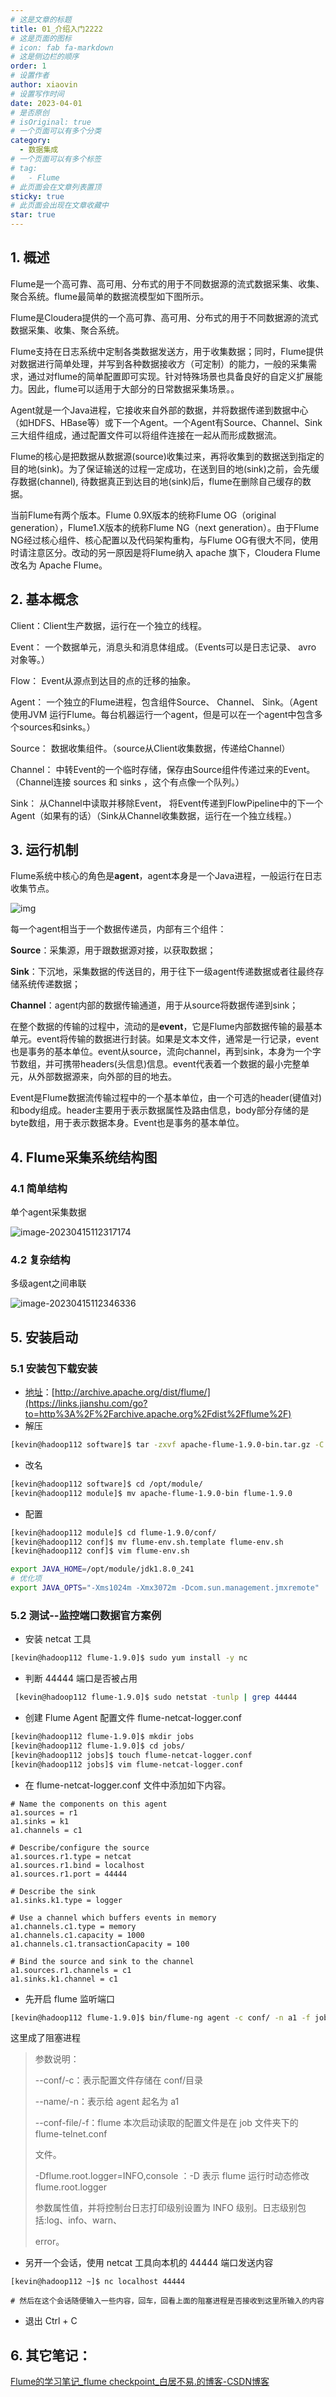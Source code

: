 ```yaml
---
# 这是文章的标题
title: 01_介绍入门2222
# 这是页面的图标
# icon: fab fa-markdown
# 这是侧边栏的顺序
order: 1
# 设置作者
author: xiaovin
# 设置写作时间
date: 2023-04-01
# 是否原创
# isOriginal: true
# 一个页面可以有多个分类
category:
  - 数据集成
# 一个页面可以有多个标签
# tag:
#   - Flume
# 此页面会在文章列表置顶
sticky: true
# 此页面会出现在文章收藏中
star: true
---
```


## 1. 概述

Flume是一个高可靠、高可用、分布式的用于不同数据源的流式数据采集、收集、聚合系统。flume最简单的数据流模型如下图所示。

Flume是Cloudera提供的一个高可靠、高可用、分布式的用于不同数据源的流式数据采集、收集、聚合系统。

Flume支持在日志系统中定制各类数据发送方，用于收集数据；同时，Flume提供对数据进行简单处理，并写到各种数据接收方（可定制）的能力，一般的采集需求，通过对flume的简单配置即可实现。针对特殊场景也具备良好的自定义扩展能力。因此，flume可以适用于大部分的日常数据采集场景。。

Agent就是一个Java进程，它接收来自外部的数据，并将数据传递到数据中心（如HDFS、HBase等）或下一个Agent。一个Agent有Source、Channel、Sink三大组件组成，通过配置文件可以将组件连接在一起从而形成数据流。

Flume的核心是把数据从数据源(source)收集过来，再将收集到的数据送到指定的目的地(sink)。为了保证输送的过程一定成功，在送到目的地(sink)之前，会先缓存数据(channel), 待数据真正到达目的地(sink)后，flume在删除自己缓存的数据。

当前Flume有两个版本。Flume 0.9X版本的统称Flume OG（original generation），Flume1.X版本的统称Flume NG（next generation）。由于Flume NG经过核心组件、核心配置以及代码架构重构，与Flume OG有很大不同，使用时请注意区分。改动的另一原因是将Flume纳入 apache 旗下，Cloudera Flume 改名为 Apache Flume。

## 2. 基本概念

Client：Client生产数据，运行在一个独立的线程。

Event： 一个数据单元，消息头和消息体组成。（Events可以是日志记录、 avro 对象等。）

Flow： Event从源点到达目的点的迁移的抽象。

Agent： 一个独立的Flume进程，包含组件Source、 Channel、 Sink。（Agent使用JVM 运行Flume。每台机器运行一个agent，但是可以在一个agent中包含多个sources和sinks。）

Source： 数据收集组件。（source从Client收集数据，传递给Channel）

Channel： 中转Event的一个临时存储，保存由Source组件传递过来的Event。（Channel连接 sources 和 sinks ，这个有点像一个队列。）

Sink： 从Channel中读取并移除Event， 将Event传递到FlowPipeline中的下一个Agent（如果有的话）（Sink从Channel收集数据，运行在一个独立线程。）

## 3. 运行机制

Flume系统中核心的角色是**agent**，agent本身是一个Java进程，一般运行在日志收集节点。

![img](https://static-resource-yang.oss-cn-shenzhen.aliyuncs.com/typora_pic/202304151105476.jpeg)

每一个agent相当于一个数据传递员，内部有三个组件：

**Source**：采集源，用于跟数据源对接，以获取数据；

**Sink**：下沉地，采集数据的传送目的，用于往下一级agent传递数据或者往最终存储系统传递数据；

**Channel**：agent内部的数据传输通道，用于从source将数据传递到sink；

在整个数据的传输的过程中，流动的是**event**，它是Flume内部数据传输的最基本单元。event将传输的数据进行封装。如果是文本文件，通常是一行记录，event也是事务的基本单位。event从source，流向channel，再到sink，本身为一个字节数组，并可携带headers(头信息)信息。event代表着一个数据的最小完整单元，从外部数据源来，向外部的目的地去。

Event是Flume数据流传输过程中的一个基本单位，由一个可选的header(键值对)和body组成。header主要用于表示数据属性及路由信息，body部分存储的是byte数组，用于表示数据本身。Event也是事务的基本单位。

## 4. Flume采集系统结构图

### 4.1 简单结构

单个agent采集数据

![image-20230415112317174](https://static-resource-yang.oss-cn-shenzhen.aliyuncs.com/typora_pic/202304151123197.png)

### 4.2 复杂结构

多级agent之间串联

![image-20230415112346336](https://static-resource-yang.oss-cn-shenzhen.aliyuncs.com/typora_pic/202304151123368.png)

## 5. 安装启动

### 5.1 安装包下载安装

- [地址](https://links.jianshu.com/go?to=http%3A%2F%2Farchive.apache.org%2Fdist%2Fflume%2F)：[http://archive.apache.org/dist/flume/](https://links.jianshu.com/go?to=http%3A%2F%2Farchive.apache.org%2Fdist%2Fflume%2F)
- 解压

```bash
[kevin@hadoop112 software]$ tar -zxvf apache-flume-1.9.0-bin.tar.gz -C /opt/module/
```

- 改名

```bash
[kevin@hadoop112 software]$ cd /opt/module/
[kevin@hadoop112 module]$ mv apache-flume-1.9.0-bin flume-1.9.0
```

- 配置

```bash
[kevin@hadoop112 module]$ cd flume-1.9.0/conf/
[kevin@hadoop112 conf]$ mv flume-env.sh.template flume-env.sh
[kevin@hadoop112 conf]$ vim flume-env.sh

export JAVA_HOME=/opt/module/jdk1.8.0_241
# 优化项
export JAVA_OPTS="-Xms1024m -Xmx3072m -Dcom.sun.management.jmxremote"
```

### 5.2 测试--监控端口数据官方案例

- 安装 netcat 工具

```bash
[kevin@hadoop112 flume-1.9.0]$ sudo yum install -y nc
```

- 判断 44444 端口是否被占用

```bash
 [kevin@hadoop112 flume-1.9.0]$ sudo netstat -tunlp | grep 44444
```

- 创建 Flume Agent 配置文件 flume-netcat-logger.conf

```bash
[kevin@hadoop112 flume-1.9.0]$ mkdir jobs
[kevin@hadoop112 flume-1.9.0]$ cd jobs/
[kevin@hadoop112 jobs]$ touch flume-netcat-logger.conf
[kevin@hadoop112 jobs]$ vim flume-netcat-logger.conf
```

- 在 flume-netcat-logger.conf 文件中添加如下内容。

```properties
# Name the components on this agent
a1.sources = r1
a1.sinks = k1
a1.channels = c1

# Describe/configure the source
a1.sources.r1.type = netcat
a1.sources.r1.bind = localhost
a1.sources.r1.port = 44444

# Describe the sink
a1.sinks.k1.type = logger

# Use a channel which buffers events in memory
a1.channels.c1.type = memory
a1.channels.c1.capacity = 1000
a1.channels.c1.transactionCapacity = 100

# Bind the source and sink to the channel
a1.sources.r1.channels = c1
a1.sinks.k1.channel = c1
```

- 先开启 flume 监听端口

```bash
[kevin@hadoop112 flume-1.9.0]$ bin/flume-ng agent -c conf/ -n a1 -f jobs/flume-netcat-logger.conf -Dflume.root.logger=INFO,console
```

这里成了阻塞进程

> 参数说明：
>
> --conf/-c：表示配置文件存储在 conf/目录
>
> --name/-n：表示给 agent 起名为 a1
>
> --conf-file/-f：flume 本次启动读取的配置文件是在 job 文件夹下的 flume-telnet.conf
>
> 文件。
>
> -Dflume.root.logger=INFO,console ：-D 表示 flume 运行时动态修改 flume.root.logger
>
> 参数属性值，并将控制台日志打印级别设置为 INFO 级别。日志级别包括:log、info、warn、
>
> error。

- 另开一个会话，使用 netcat 工具向本机的 44444 端口发送内容

```shell
[kevin@hadoop112 ~]$ nc localhost 44444

# 然后在这个会话随便输入一些内容，回车，回看上面的阻塞进程是否接收到这里所输入的内容
```

- 退出 Ctrl + C



## 6. 其它笔记：

[Flume的学习笔记_flume checkpoint_白居不易.的博客-CSDN博客](https://blog.csdn.net/weixin_45866849/article/details/125729411)
